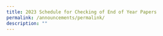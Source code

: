 ```yaml
---
title: 2023 Schedule for Checking of End of Year Papers
permalink: /announcements/permalink/
description: ""
---
```


